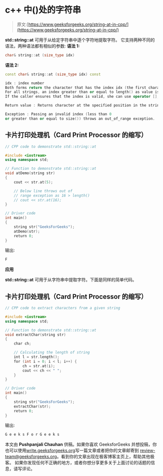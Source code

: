 # c++ 中()处的字符串

> 原文:[https://www.geeksforgeeks.org/string-at-in-cpp/](https://www.geeksforgeeks.org/string-at-in-cpp/)

**std::string::at** 可用于从给定字符串中逐个字符地提取字符。
它支持两种不同的语法，两种语法都有相似的参数:
**语法 1:**

```cpp
char& string::at (size_type idx)
```

**语法 2:**

```cpp
const char& string::at (size_type idx) const

idx : index number
Both forms return the character that has the index idx (the first character has index 0).
For all strings, an index greater than or equal to length() as value is invalid.
If the caller ensures that the index is valid, she can use operator [], which is faster.

Return value : Returns character at the specified position in the string.

Exception : Passing an invalid index (less than 0 
or greater than or equal to size()) throws an out_of_range exception.
```

## 卡片打印处理机（Card Print Processor 的缩写）

```cpp
// CPP code to demonstrate std::string::at

#include <iostream>
using namespace std;

// Function to demonstrate std::string::at
void atDemo(string str)
{
    cout << str.at(5);

    // Below line throws out of
    // range exception as 16 > length()
    // cout << str.at(16);
}

// Driver code
int main()
{
    string str("GeeksForGeeks");
    atDemo(str);
    return 0;
}
```

输出:

```cpp
F
```

**应用**

**std::string::at** 可用于从字符串中提取字符。下面是同样的简单代码。

## 卡片打印处理机（Card Print Processor 的缩写）

```cpp
// CPP code to extract characters from a given string

#include <iostream>
using namespace std;

// Function to demonstrate std::string::at
void extractChar(string str)
{
    char ch;

    // Calculating the length of string
    int l = str.length();
    for (int i = 0; i < l; i++) {
        ch = str.at(i);
        cout << ch << " ";
    }
}

// Driver code
int main()
{
    string str("GeeksForGeeks");
    extractChar(str);
    return 0;
}
```

输出:

```cpp
G e e k s F o r G e e k s 
```

本文由 **Pushpanjali Chauhan** 供稿。如果你喜欢 GeeksforGeeks 并想投稿，你也可以使用[write.geeksforgeeks.org](https://write.geeksforgeeks.org)写一篇文章或者把你的文章邮寄到 review-team@geeksforgeeks.org。看到你的文章出现在极客博客主页上，帮助其他极客。
如果你发现任何不正确的地方，或者你想分享更多关于上面讨论的话题的信息，请写评论。